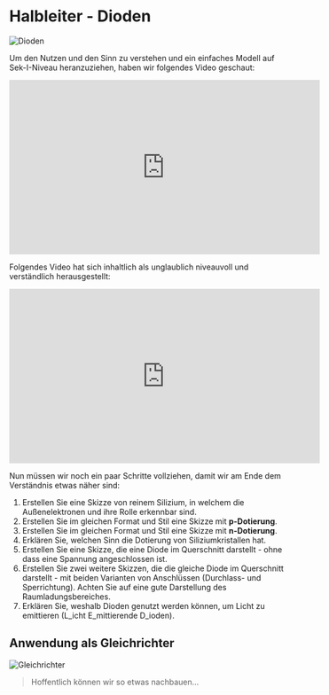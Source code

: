 Halbleiter - Dioden
===================================

![Dioden](https://praktische-elektronik.dr-k.de/Praktikum/Analog/DiodenTransistoren/Dioden.png)

Um den Nutzen und den Sinn zu verstehen und ein einfaches Modell auf Sek-I-Niveau heranzuziehen, haben wir folgendes Video geschaut:

<iframe width="560" height="315" src="https://www.youtube.com/embed/uOnouo-4zzU" title="YouTube video player" frameborder="0" allow="accelerometer; autoplay; clipboard-write; encrypted-media; gyroscope; picture-in-picture; web-share" referrerpolicy="strict-origin-when-cross-origin" allowfullscreen></iframe>


Folgendes Video hat sich inhaltlich als unglaublich niveauvoll und verständlich herausgestellt:

<iframe width="560" height="315" src="https://www.youtube.com/embed/IxP_QogZGdo" title="YouTube video player" frameborder="0" allow="accelerometer; autoplay; clipboard-write; encrypted-media; gyroscope; picture-in-picture; web-share" referrerpolicy="strict-origin-when-cross-origin" allowfullscreen></iframe>

Nun müssen wir noch ein paar Schritte vollziehen, damit wir am Ende dem Verständnis etwas näher sind:

1. Erstellen Sie eine Skizze von reinem Silizium, in welchem die Außenelektronen und ihre Rolle erkennbar sind.
1. Erstellen Sie im gleichen Format und Stil eine Skizze mit **p-Dotierung**.
1. Erstellen Sie im gleichen Format und Stil eine Skizze mit **n-Dotierung**.
1. Erklären Sie, welchen Sinn die Dotierung von Siliziumkristallen hat.
1. Erstellen Sie eine Skizze, die eine Diode im Querschnitt darstellt - ohne dass eine Spannung angeschlossen ist.
1. Erstellen Sie zwei weitere Skizzen, die die gleiche Diode im Querschnitt darstellt - mit beiden Varianten von Anschlüssen (Durchlass- und Sperrichtung). Achten Sie auf eine gute Darstellung des Raumladungsbereiches.
1. Erklären Sie, weshalb Dioden genutzt werden können, um Licht zu emittieren (L_icht E_mittierende D_ioden).

## Anwendung als Gleichrichter

![Gleichrichter](https://www.brixelweb.de/elektronik/bauteile/bilder/sz-gleichrichter.jpg)

> Hoffentlich können wir so etwas nachbauen...
